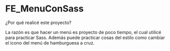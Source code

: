 # FE_MenuConSass

¿Por qué realicé este proyecto?

La razón es que hacer un menú es proyecto de poco tiempo, el cual utilicé para practicar Sass.
Además puede practicar cosas del estilo como cambiar el icono del menú de hamburguesa a cruz.
